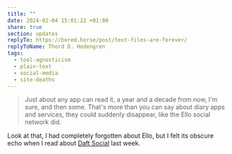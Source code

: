 ```yaml
---
title: ""
date: 2024-02-04 15:01:22 +01:00
share: true
section: updates
replyTo: https://bored.horse/post/text-files-are-forever/
replyToName: Thord D. Hedengren
tags:
  - tool-agnosticism
  - plain-text
  - social-media
  - site-deaths
---
```


> Just about any app can read it, a year and a decade from now, I'm sure, and then some. That's more than you can say about diary apps and services, they could suddenly disappear, like the Ello social network did.

Look at that, I had completely forgotten about Ello, but I felt its obscure echo when I read about [Daft Social](https://daftsocial.com/) last week.
